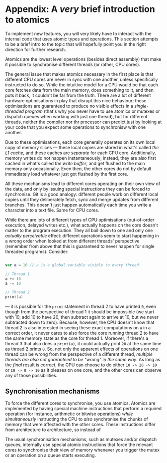 # Appendix: A *very* brief introduction to atomics

To implement new features, you will very likely have to interact with the internal code that uses atomic types and operations.
This section attempts to be a brief intro to the topic that will hopefully point you in the right direction for further research.

Atomics are the lowest level operations (besides direct assembly) that make it possible to synchronise different threads (or rather, CPU cores).

The general issue that makes atomics necessary in the first place is that different CPU cores are never in sync with one another, unless specifically instructed to do so.
While the intuitive model for a CPU would be that each core fetches data from the main memory, does something to it, and then puts it back, it couldn't be far from the truth. There are a lot of different hardware optimisations in play that disrupt this nice behaviour; these optimisations are guaranteed to produce no visible effects in a *single-threaded program* (that's why you never have to use atomics or mutexes or dispatch queues when working with just one thread), but for different threads, neither the compiler nor thr processor can predict just by looking at your code that you expect some operations to synchronisw with one another.

Due to these optimisations, each core generally operates on its own local copy of memory slices — these local copies are stored in what's called *the L1 cache*, and these caches are *separate* for each CPU core. Additionally, memory writes do not happen instantaneously; instead, they are also first cached in what's called *the write buffer*, and get flushed to the main memory only occasionally. Even then, the other cores do not by default immediately load whatever just got flushed by the first core.

All these mechanisms lead to different cores operating on their own view of the data, and only by issuing special instructions they can be forced to synchronise.
Git is a good analogy: different people work on different local copies until they deliberately fetch, sync and merge updates from different branches. This doesn't just happen automatically each time you write a character into a text file. Same for CPU cores.

While there are lots of different types of CPU optimisations (out-of-order execution, delayed writes etc.), what actually happens on the core doesn't matter to the program execution. They all boil down to one and only one *actually perceivable* effect: different operations seem to start happening in a wrong order when looked at from different threads' perspective (remember from above that this is guaranteed to never happen for single threaded programs). Consider:

```swift

var a = 10 // a is a global variable visible to every thread

// Thread 1
a += 10
a -= 10

// Thread 2
print(a)
```

— it is possible for the `print` statement in thread 2 to have printed `0`, even though from the perspective of thread 1 it should be impossible (we start with 10, add 10 to have 20, then subtract again to arrive at 10, but we never subtracted down to zero). Because, however, the CPU doesn't know that thread 2 is also interested in seeing these exact computations on `a` in a correct order, it never cares to also force the core running thread 2 to have the same memory state as the core for thread 1. Moreover, if there's a thread 3 that also does a `print(a)`, it could actually print `20` at the same time as thread 2 prints `0`. So, not only the apparent effects of operations on one thread can be wrong from the perspective of a different thread, *multiple threads are also not guaranteed to be "wrong" in the same way*. As long as the *final* result is correct, the CPU can choose to do either `10 -> 20 -> 10` or `10 -> 0 -> 10` as it pleases on one core, and the other cores can observe any of those possibilities.

## Synchronisation mechanisms
To force the different cores to synchronise, you use atomics. Atomics are implemented by having special machine instructions that perform a required operation (for instance, arithmetic or bitwise operations) *while simultaneously* instructing the CPU to *also* synchronise the chunks of memory that were affected with the other cores. These instructions differ from architecture to architecture, so instead of 

The usual synchronisation mechanisms, such as mutexes and/or dispatch queues, internally use special atomic instructions that force the relevant cores to synchronise their view of memory whenever you trigger the mutex or an operation on a queue starts executing. 

